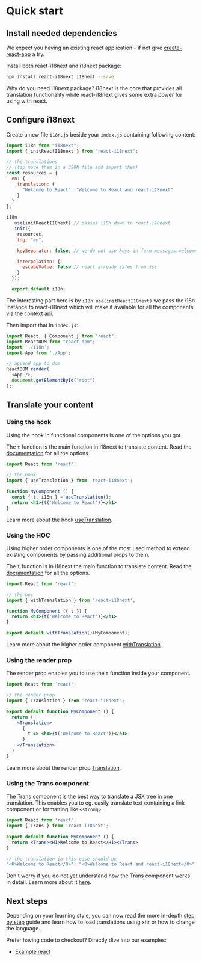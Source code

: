 # Quick start

## Install needed dependencies

We expect you having an existing react application - if not give [create-react-app](https://github.com/facebook/create-react-app) a try.

Install both react-i18next and i18next package:

```bash
npm install react-i18next i18next --save
```

Why do you need i18next package? i18next is the core that provides all translation functionality while react-i18next gives some extra power for using with react.

## Configure i18next

Create a new file `i18n.js` beside your `index.js` containing following content:

```javascript
import i18n from "i18next";
import { initReactI18next } from "react-i18next";

// the translations
// (tip move them in a JSON file and import them)
const resources = {
  en: {
    translation: {
      "Welcome to React": "Welcome to React and react-i18next"
    }
  }
};

i18n
  .use(initReactI18next) // passes i18n down to react-i18next
  .init({
    resources,
    lng: "en",

    keySeparator: false, // we do not use keys in form messages.welcome

    interpolation: {
      escapeValue: false // react already safes from xss
    }
  });

  export default i18n;
```

The interesting part here is by `i18n.use(initReactI18next)` we pass the i18n instance to react-i18next which will make it available for all the components via the context api.

Then import that in `index.js`:

```javascript
import React, { Component } from "react";
import ReactDOM from "react-dom";
import './i18n';
import App from './App';

// append app to dom
ReactDOM.render(
  <App />,
  document.getElementById("root")
);
```

## Translate your content

### Using the hook

Using the hook in functional components is one of the options you got.

The `t` function is the main function in i18next to translate content. Read the [documentation](https://www.i18next.com/translation-function/essentials) for all the options.

```jsx
import React from 'react';

// the hook
import { useTranslation } from 'react-i18next';

function MyComponent () {
  const { t, i18n } = useTranslation();
  return <h1>{t('Welcome to React')}</h1>
}
```

Learn more about the hook [useTranslation](../latest/usetranslation-hook.md).

### Using the HOC

Using higher order components is one of the most used method to extend existing components by passing additional props to them.

The `t` function is in i18next the main function to translate content. Read the [documentation](https://www.i18next.com/translation-function/essentials) for all the options.

```jsx
import React from 'react';

// the hoc
import { withTranslation } from 'react-i18next';

function MyComponent ({ t }) {
  return <h1>{t('Welcome to React')}</h1>
}

export default withTranslation()(MyComponent);
```

Learn more about the higher order component [withTranslation](../latest/withtranslation-hoc.md).

### Using the render prop

The render prop enables you to use the `t` function inside your component.

```jsx
import React from 'react';

// the render prop
import { Translation } from 'react-i18next';

export default function MyComponent () {
  return (
    <Translation>
      {
        t => <h1>{t('Welcome to React')}</h1>
      }
    </Translation>
  )
}
```

Learn more about the render prop [Translation](../latest/translation-render-prop.md).

### Using the Trans component

The Trans component is the best way to translate a JSX tree in one translation. This enables you to eg. easily translate text containing a link component or formatting like `<strong>`.

```jsx
import React from 'react';
import { Trans } from 'react-i18next';

export default function MyComponent () {
  return <Trans><H1>Welcome to React</H1></Trans>
}

// the translation in this case should be
"<0>Welcome to React</0>": "<0>Welcome to React and react-i18next</0>"
```

Don't worry if you do not yet understand how the Trans component works in detail. Learn more about it [here](../latest/trans-component.md).

## Next steps

Depending on your learning style, you can now read the more in-depth [step by step](../latest/using-with-hooks.md) guide and learn how to load translations using xhr or how to change the language.

Prefer having code to checkout? Directly dive into our examples:

* [Example react](https://github.com/i18next/react-i18next/tree/master/example/react)

